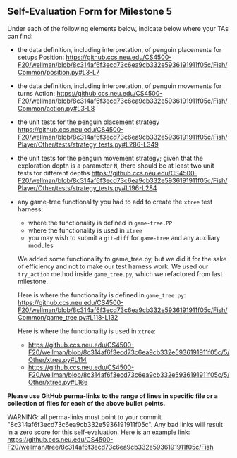 ## Self-Evaluation Form for Milestone 5

Under each of the following elements below, indicate below where your
TAs can find:

- the data definition, including interpretation, of penguin placements for setups 
Position: https://github.ccs.neu.edu/CS4500-F20/wellman/blob/8c314af6f3ecd73c6ea9cb332e5936191911f05c/Fish/Common/position.py#L3-L7

- the data definition, including interpretation, of penguin movements for turns
Action: https://github.ccs.neu.edu/CS4500-F20/wellman/blob/8c314af6f3ecd73c6ea9cb332e5936191911f05c/Fish/Common/action.py#L3-L8

- the unit tests for the penguin placement strategy 
https://github.ccs.neu.edu/CS4500-F20/wellman/blob/8c314af6f3ecd73c6ea9cb332e5936191911f05c/Fish/Player/Other/tests/strategy_tests.py#L286-L349

- the unit tests for the penguin movement strategy; 
  given that the exploration depth is a parameter `N`, there should be at least two unit tests for different depths 
  https://github.ccs.neu.edu/CS4500-F20/wellman/blob/8c314af6f3ecd73c6ea9cb332e5936191911f05c/Fish/Player/Other/tests/strategy_tests.py#L196-L284
  
- any game-tree functionality you had to add to create the `xtree` test harness:
  - where the functionality is defined in `game-tree.PP`
  - where the functionality is used in `xtree`
  - you may wish to submit a `git-diff` for `game-tree` and any auxiliary modules  
  
  We added some functionality to game_tree.py, but we did it for the sake of efficiency and not to make our test harness work. We used our `try_action` method inside `game_tree.py`, which we refactored from last milestone.  
  
  Here is where the functionality is defined in `game_tree.py`: https://github.ccs.neu.edu/CS4500-F20/wellman/blob/8c314af6f3ecd73c6ea9cb332e5936191911f05c/Fish/Common/game_tree.py#L118-L132
  
  Here is where the functionality is used in `xtree`:
  - https://github.ccs.neu.edu/CS4500-F20/wellman/blob/8c314af6f3ecd73c6ea9cb332e5936191911f05c/5/Other/xtree.py#L114
  - https://github.ccs.neu.edu/CS4500-F20/wellman/blob/8c314af6f3ecd73c6ea9cb332e5936191911f05c/5/Other/xtree.py#L166

**Please use GitHub perma-links to the range of lines in specific
file or a collection of files for each of the above bullet points.**

  WARNING: all perma-links must point to your commit "8c314af6f3ecd73c6ea9cb332e5936191911f05c".
  Any bad links will result in a zero score for this self-evaluation.
  Here is an example link:
    <https://github.ccs.neu.edu/CS4500-F20/wellman/tree/8c314af6f3ecd73c6ea9cb332e5936191911f05c/Fish>

